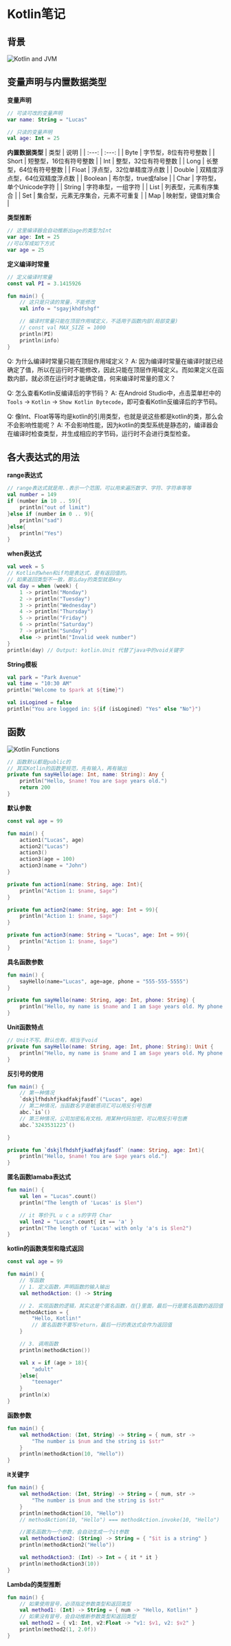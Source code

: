 # Kotlin笔记

## 背景
![Kotlin and JVM](Kotlin-Notes_0821/Kotlin%20and%20JVM.png)

## 变量声明与内置数据类型
**变量声明**
```kotlin
// 可读可改的变量声明
var name: String = "Lucas"

// 只读的变量声明
val age: Int = 25
```
**内置数据类型**
| 类型 | 说明 |
| :---: | :---: |
| Byte | 字节型，8位有符号整数 |
| Short | 短整型，16位有符号整数 |
| Int | 整型，32位有符号整数 |
| Long | 长整型，64位有符号整数 |
| Float | 浮点型，32位单精度浮点数 |
| Double | 双精度浮点型，64位双精度浮点数 |
| Boolean | 布尔型，true或false |
| Char | 字符型，单个Unicode字符 |
| String | 字符串型，一组字符 |
| List | 列表型，元素有序集合 |
| Set | 集合型，元素无序集合，元素不可重复 |
| Map | 映射型，键值对集合 |

**类型推断**
```kotlin
// 这里编译器会自动推断出age的类型为Int
var age: Int = 25
//可以写成如下方式
var age = 25
```

**定义编译时常量**
```kotlin
// 定义编译时常量
const val PI = 3.1415926

fun main() {
    // 这只是只读的常量，不能修改
    val info = "sgayjkhdfshgf"

    // 编译时常量只能在顶层作用域定义，不适用于函数内部(局部变量)
    // const val MAX_SIZE = 1000
    println(PI)
    println(info)
}
```
Q: 为什么编译时常量只能在顶层作用域定义？
A: 因为编译时常量在编译时就已经确定了值，所以在运行时不能修改，因此只能在顶层作用域定义。而如果定义在函数内部，就必须在运行时才能确定值，何来编译时常量的意义？

Q: 怎么查看Kotlin反编译后的字节码？
A: 在Android Studio中，点击菜单栏中的`Tools` -> `Kotlin` -> `Show Kotlin Bytecode`，即可查看Kotlin反编译后的字节码。

Q: 像Int、Float等等均是kotlin的引用类型，也就是说这些都是kotlin的类，那么会不会影响性能呢？
A: 不会影响性能，因为kotlin的类型系统是静态的，编译器会在编译时检查类型，并生成相应的字节码，运行时不会进行类型检查。

## 各大表达式的用法
**range表达式**
```kotlin
// range表达式就是用..表示一个范围，可以用来遍历数字、字符、字符串等等
val number = 149
if (number in 10 .. 59){
    println("out of limit")
}else if (number in 0 .. 9){
    println("sad")
}else{
    println("Yes")
}
```
**when表达式**
```kotlin
val week = 5
// Kotlin的when和if均是表达式，是有返回值的。
// 如果返回类型不一致，那么day的类型就是Any
val day = when (week) {
    1 -> println("Monday")
    2 -> println("Tuesday")
    3 -> println("Wednesday")
    4 -> println("Thursday")
    5 -> println("Friday")
    6 -> println("Saturday")
    7 -> println("Sunday")
    else -> println("Invalid week number")
}
println(day) // Output: kotlin.Unit 代替了java中的void关键字
```
**String模板**
```kotlin
val park = "Park Avenue"
val time = "10:30 AM"
println("Welcome to $park at ${time}")

val isLogined = false
println("You are logged in: ${if (isLogined) "Yes" else "No"}")
```

## 函数
![Kotlin Functions](Kotlin-Notes_0821/func.png)
```kotlin
// 函数默认都是public的
// 其实Kotlin的函数更规范，先有输入，再有输出
private fun sayHello(age: Int, name: String): Any {
    println("Hello, $name! You are $age years old.")
    return 200
}
```
**默认参数**
```kotlin
const val age = 99

fun main() {
    action1("Lucas", age)
    action2("Lucas")
    action3()
    action3(age = 100)
    action3(name = "John")
}

private fun action1(name: String, age: Int){
    println("Action 1: $name, $age")
}

private fun action2(name: String, age: Int = 99){
    println("Action 1: $name, $age")
}

private fun action3(name: String = "Lucas", age: Int = 99){
    println("Action 1: $name, $age")
}
```
**具名函数参数**
```kotlin
fun main() {
    sayHello(name="Lucas", age=age, phone = "555-555-5555")
}

private fun sayHello(name: String, age: Int, phone: String) {
    println("Hello, my name is $name and I am $age years old. My phone number is $phone.")
}
```
**Unit函数特点**
```kotlin
// Unit不写。默认也有，相当于void
private fun sayHello(name: String, age: Int, phone: String): Unit {
    println("Hello, my name is $name and I am $age years old. My phone number is $phone.")
}
```
**反引号的使用**
```kotlin
fun main() {
    // 第一种情况
    `dskjlfhdshfjkadfakjfasdf`("Lucas", age)
    // 第二种情况，当函数名字是敏感词汇可以用反引号包裹
    abc.`is`()
    // 第三种情况，公司加密私有文档，用某种代码加密，可以用反引号包裹
    abc.`3243531223`()

}

private fun `dskjlfhdshfjkadfakjfasdf` (name: String, age: Int){
    println("Hello, $name! You are $age years old.")
}
```
**匿名函数lamaba表达式**
```kotlin
fun main() {
    val len = "Lucas".count()
    println("The length of 'Lucas' is $len")

    // it 等价于L u c a s的字符 Char
    val len2 = "Lucas".count{ it == 'a' }
    println("The length of 'Lucas' with only 'a's is $len2")
}
```
**kotlin的函数类型和隐式返回**
```kotlin
const val age = 99

fun main() {
    // 写函数
    // 1. 定义函数，声明函数的输入输出
    val methodAction: () -> String

    // 2. 实现函数的逻辑，其实这是个匿名函数，在{}里面，最后一行是匿名函数的返回值
    methodAction = {
        "Hello, Kotlin!"
        // 匿名函数不要写return，最后一行的表达式会作为返回值
    }

    // 3. 调用函数
    println(methodAction())

    val x = if (age > 18){
        "adult"
    }else{
        "teenager"
    }
    println(x)
}
```
**函数参数**
```kotlin
fun main() {
    val methodAction: (Int, String) -> String = { num, str ->
        "The number is $num and the string is $str"
    }
    println(methodAction(10, "Hello"))
}
```
**it关键字**
```kotlin
fun main() {
    val methodAction: (Int, String) -> String = { num, str ->
        "The number is $num and the string is $str"
    }
    println(methodAction(10, "Hello"))
    // methodAction(10, "Hello") === methodAction.invoke(10, "Hello")

    //匿名函数为一个参数，会自动生成一个it参数
    val methodAction2: (String) -> String = { "$it is a string" }
    println(methodAction2("Hello"))

    val methodAction3: (Int) -> Int = { it * it }
    println(methodAction3(10))
}
```
**Lambda的类型推断**
```kotlin
fun main() {
    // 如果使用冒号，必须指定参数类型和返回类型
    val method1: (Int) -> String = { num -> "Hello, Kotlin!" }
    // 如果没有冒号，会自动推断参数类型和返回类型
    val method2 = { v1: Int, v2:Float -> "v1: $v1, v2: $v2" }
    println(method2(1, 2.0f))
}
```

